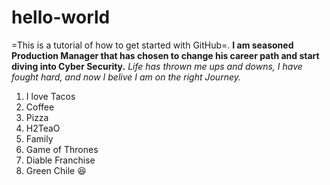 # hello-world
=This is a tutorial of how to get started with GitHub=.
**I am seasoned Production Manager that has chosen to change his career path and start diving into Cyber Security.** 
*Life has thrown me ups and downs, I have fought hard, and now I belive I am on the right Journey.*
1. I love Tacos 
2. Coffee
3. Pizza
4. H2TeaO
5. Family
6. Game of Thrones
7. Diable Franchise
8. Green Chile
😆
